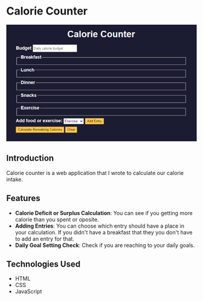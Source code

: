 # Calorie Counter

![CalorieCounterApp](https://raw.githubusercontent.com/dogaegeozden/CalorieCounterApp/main/screenshots/screenshot1.png)

## Introduction

Calorie counter is a web application that I wrote to calculate our calorie intake.

## Features

- **Calorie Deficit or Surplus Calculation**: You can see if you getting more calorie than you spent or oposite. 
- **Adding Entries**: You can choose which entry should have a place in your calculation. If you didn't have a breakfast that they you don't have to add an entry for that.
- **Daily Goal Setting Check**: Check if you are reaching to your daily goals.

## Technologies Used

- HTML
- CSS
- JavaScript